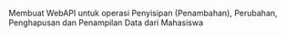 Membuat WebAPI untuk operasi Penyisipan (Penambahan), Perubahan, Penghapusan dan Penampilan Data dari Mahasiswa
